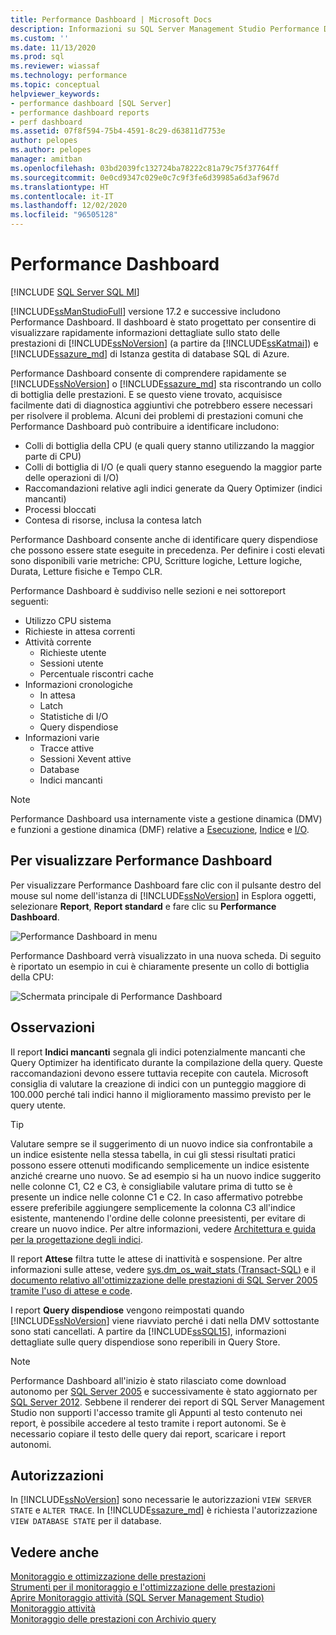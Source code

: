 ```yaml
---
title: Performance Dashboard | Microsoft Docs
description: Informazioni su SQL Server Management Studio Performance Dashboard, che fornisce rapidamente informazioni dettagliate su SQL Server e Istanza gestita di SQL di Azure.
ms.custom: ''
ms.date: 11/13/2020
ms.prod: sql
ms.reviewer: wiassaf
ms.technology: performance
ms.topic: conceptual
helpviewer_keywords:
- performance dashboard [SQL Server]
- performance dashboard reports
- perf dashboard
ms.assetid: 07f8f594-75b4-4591-8c29-d63811d7753e
author: pelopes
ms.author: pelopes
manager: amitban
ms.openlocfilehash: 03bd2039fc132724ba78222c81a79c75f37764ff
ms.sourcegitcommit: 0e0cd9347c029e0c7c9f3fe6d39985a6d3af967d
ms.translationtype: HT
ms.contentlocale: it-IT
ms.lasthandoff: 12/02/2020
ms.locfileid: "96505128"
---
```

# <a name="performance-dashboard"></a>Performance Dashboard
[!INCLUDE [SQL Server SQL MI](../../includes/applies-to-version/sql-asdbmi.md)]

[!INCLUDE[ssManStudioFull](../../includes/ssmanstudiofull-md.md)] versione 17.2 e successive includono Performance Dashboard. Il dashboard è stato progettato per consentire di visualizzare rapidamente informazioni dettagliate sullo stato delle prestazioni di [!INCLUDE[ssNoVersion](../../includes/ssnoversion-md.md)] (a partire da [!INCLUDE[ssKatmai](../../includes/ssKatmai-md.md)]) e [!INCLUDE[ssazure_md](../../includes/ssazure_md.md)] di Istanza gestita di database SQL di Azure. 

Performance Dashboard consente di comprendere rapidamente se [!INCLUDE[ssNoVersion](../../includes/ssnoversion-md.md)] o [!INCLUDE[ssazure_md](../../includes/ssazure_md.md)] sta riscontrando un collo di bottiglia delle prestazioni. E se questo viene trovato, acquisisce facilmente dati di diagnostica aggiuntivi che potrebbero essere necessari per risolvere il problema. Alcuni dei problemi di prestazioni comuni che Performance Dashboard può contribuire a identificare includono:
-  Colli di bottiglia della CPU (e quali query stanno utilizzando la maggior parte di CPU)
-  Colli di bottiglia di I/O (e quali query stanno eseguendo la maggior parte delle operazioni di I/O)
-  Raccomandazioni relative agli indici generate da Query Optimizer (indici mancanti)
-  Processi bloccati
-  Contesa di risorse, inclusa la contesa latch

Performance Dashboard consente anche di identificare query dispendiose che possono essere state eseguite in precedenza. Per definire i costi elevati sono disponibili varie metriche: CPU, Scritture logiche, Letture logiche, Durata, Letture fisiche e Tempo CLR.

Performance Dashboard è suddiviso nelle sezioni e nei sottoreport seguenti:
-  Utilizzo CPU sistema
-  Richieste in attesa correnti
-  Attività corrente
   -  Richieste utente
   -  Sessioni utente
   -  Percentuale riscontri cache
-  Informazioni cronologiche
   -  In attesa
   -  Latch
   -  Statistiche di I/O
   -  Query dispendiose
- Informazioni varie
  -  Tracce attive
  -  Sessioni Xevent attive
  -  Database
  -  Indici mancanti

> [!NOTE] 
> Performance Dashboard usa internamente viste a gestione dinamica (DMV) e funzioni a gestione dinamica (DMF) relative a [Esecuzione](../../relational-databases/system-dynamic-management-views/execution-related-dynamic-management-views-and-functions-transact-sql.md), [Indice](../../relational-databases/system-dynamic-management-views/index-related-dynamic-management-views-and-functions-transact-sql.md) e [I/O](../../relational-databases/system-dynamic-management-views/i-o-related-dynamic-management-views-and-functions-transact-sql.md).

## <a name="to-view-the-performance-dashboard"></a>Per visualizzare Performance Dashboard 
  
Per visualizzare Performance Dashboard fare clic con il pulsante destro del mouse sul nome dell'istanza di [!INCLUDE[ssNoVersion](../../includes/ssnoversion-md.md)] in Esplora oggetti, selezionare **Report**, **Report standard** e fare clic su **Performance Dashboard**.  
  
![Performance Dashboard in menu](../../relational-databases/performance/media/perf_dashboard_ssms.png "Performance Dashboard in menu")  
  
Performance Dashboard verrà visualizzato in una nuova scheda. Di seguito è riportato un esempio in cui è chiaramente presente un collo di bottiglia della CPU:  
  
![Schermata principale di Performance Dashboard](../../relational-databases/performance/media/perf_dashboard.png "Schermata principale di Performance Dashboard")  
  
## <a name="remarks"></a>Osservazioni
Il report **Indici mancanti** segnala gli indici potenzialmente mancanti che Query Optimizer ha identificato durante la compilazione della query. Queste raccomandazioni devono essere tuttavia recepite con cautela. Microsoft consiglia di valutare la creazione di indici con un punteggio maggiore di 100.000 perché tali indici hanno il miglioramento massimo previsto per le query utente. 

> [!TIP]
> Valutare sempre se il suggerimento di un nuovo indice sia confrontabile a un indice esistente nella stessa tabella, in cui gli stessi risultati pratici possono essere ottenuti modificando semplicemente un indice esistente anziché crearne uno nuovo. Se ad esempio si ha un nuovo indice suggerito nelle colonne C1, C2 e C3, è consigliabile valutare prima di tutto se è presente un indice nelle colonne C1 e C2. In caso affermativo potrebbe essere preferibile aggiungere semplicemente la colonna C3 all'indice esistente, mantenendo l'ordine delle colonne preesistenti, per evitare di creare un nuovo indice.
> Per altre informazioni, vedere [Architettura e guida per la progettazione degli indici](../../relational-databases/sql-server-index-design-guide.md).

Il report **Attese** filtra tutte le attese di inattività e sospensione. Per altre informazioni sulle attese, vedere [sys.dm_os_wait_stats &#40;Transact-SQL&#41;](../../relational-databases/system-dynamic-management-views/sys-dm-os-wait-stats-transact-sql.md) e il [documento relativo all'ottimizzazione delle prestazioni di SQL Server 2005 tramite l'uso di attese e code](https://download.microsoft.com/download/4/7/a/47a548b9-249e-484c-abd7-29f31282b04d/performance_tuning_waits_queues.doc).

I report **Query dispendiose** vengono reimpostati quando [!INCLUDE[ssNoVersion](../../includes/ssnoversion-md.md)] viene riavviato perché i dati nella DMV sottostante sono stati cancellati. A partire da [!INCLUDE[ssSQL15](../../includes/sssql15-md.md)], informazioni dettagliate sulle query dispendiose sono reperibili in Query Store. 


> [!NOTE]
> Performance Dashboard all'inizio è stato rilasciato come download autonomo per [SQL Server 2005](https://techcommunity.microsoft.com/t5/SQL-Server-Support/SQL-Server-2005-Performance-Dashboard-Reports/ba-p/315415) e successivamente è stato aggiornato per [SQL Server 2012](https://www.microsoft.com/download/details.aspx?id=29063). Sebbene il renderer dei report di SQL Server Management Studio non supporti l'accesso tramite gli Appunti al testo contenuto nei report, è possibile accedere al testo tramite i report autonomi.  Se è necessario copiare il testo delle query dai report, scaricare i report autonomi.

## <a name="permissions"></a>Autorizzazioni  
In [!INCLUDE[ssNoVersion](../../includes/ssnoversion-md.md)] sono necessarie le autorizzazioni `VIEW SERVER STATE` e `ALTER TRACE`. In [!INCLUDE[ssazure_md](../../includes/ssazure_md.md)] è richiesta l'autorizzazione `VIEW DATABASE STATE` per il database.

## <a name="see-also"></a>Vedere anche  
 [Monitoraggio e ottimizzazione delle prestazioni](../../relational-databases/performance/monitor-and-tune-for-performance.md)     
 [Strumenti per il monitoraggio e l'ottimizzazione delle prestazioni](../../relational-databases/performance/performance-monitoring-and-tuning-tools.md)     
 [Aprire Monitoraggio attività &#40;SQL Server Management Studio&#41;](../../relational-databases/performance-monitor/open-activity-monitor-sql-server-management-studio.md)     
 [Monitoraggio attività](../../relational-databases/performance-monitor/activity-monitor.md)     
 [Monitoraggio delle prestazioni con Archivio query](../../relational-databases/performance/monitoring-performance-by-using-the-query-store.md)     
